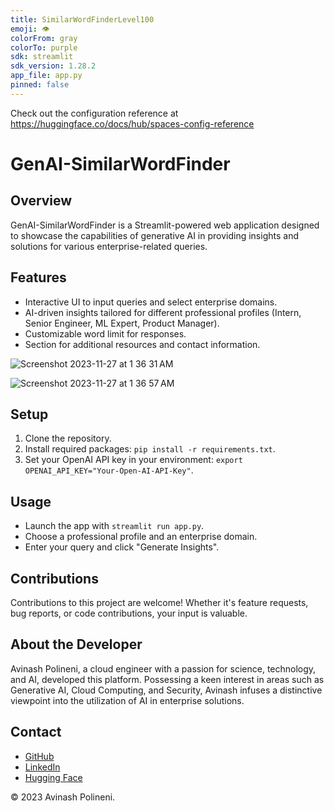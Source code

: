 ```yaml
---
title: SimilarWordFinderLevel100
emoji: 👁
colorFrom: gray
colorTo: purple
sdk: streamlit
sdk_version: 1.28.2
app_file: app.py
pinned: false
---
```


Check out the configuration reference at https://huggingface.co/docs/hub/spaces-config-reference
# GenAI-SimilarWordFinder

## Overview
GenAI-SimilarWordFinder is a Streamlit-powered web application designed to showcase the capabilities of generative AI in providing insights and solutions for various enterprise-related queries.

## Features
- Interactive UI to input queries and select enterprise domains.
- AI-driven insights tailored for different professional profiles (Intern, Senior Engineer, ML Expert, Product Manager).
- Customizable word limit for responses.
- Section for additional resources and contact information.

![Screenshot 2023-11-27 at 1 36 31 AM](https://github.com/polineniavinash/GenAI-SimilarWordFinder/assets/32843645/b0599c95-d6a2-485c-bac4-854167b35d20)

![Screenshot 2023-11-27 at 1 36 57 AM](https://github.com/polineniavinash/GenAI-SimilarWordFinder/assets/32843645/b2822c1e-b640-4786-8a9c-8314df6efd40)


## Setup
1. Clone the repository.
2. Install required packages: `pip install -r requirements.txt`.
3. Set your OpenAI API key in your environment: `export OPENAI_API_KEY="Your-Open-AI-API-Key"`.

## Usage
- Launch the app with `streamlit run app.py`.
- Choose a professional profile and an enterprise domain.
- Enter your query and click "Generate Insights".

## Contributions
Contributions to this project are welcome! Whether it's feature requests, bug reports, or code contributions, your input is valuable.

## About the Developer
Avinash Polineni, a cloud engineer with a passion for science, technology, and AI, developed this platform. Possessing a keen interest in areas such as Generative AI, Cloud Computing, and Security, Avinash infuses a distinctive viewpoint into the utilization of AI in enterprise solutions.

## Contact
- [GitHub](https://github.com/polineniavinash)
- [LinkedIn](https://linkedin.com/in/avinash-polineni/)
- [Hugging Face](https://huggingface.co/AvinashPolineni)


© 2023 Avinash Polineni.
